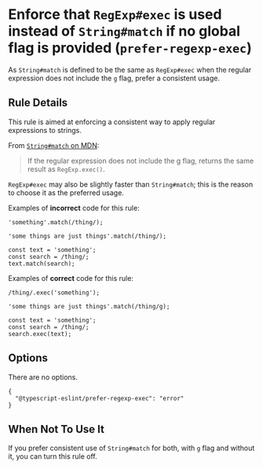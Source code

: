 Enforce that `RegExp#exec` is used instead of `String#match` if no global flag is provided (`prefer-regexp-exec`)
=================================================================================================================

As `String#match` is defined to be the same as `RegExp#exec` when the regular expression does not include the `g` flag, prefer a consistent usage.

Rule Details
------------

This rule is aimed at enforcing a consistent way to apply regular expressions to strings.

From [`String#match` on MDN](https://developer.mozilla.org/en-US/docs/Web/JavaScript/Reference/Global_Objects/String/match):

> If the regular expression does not include the g flag, returns the same result as `RegExp.exec()`.

`RegExp#exec` may also be slightly faster than `String#match`; this is the reason to choose it as the preferred usage.

Examples of **incorrect** code for this rule:

    'something'.match(/thing/);

    'some things are just things'.match(/thing/);

    const text = 'something';
    const search = /thing/;
    text.match(search);

Examples of **correct** code for this rule:

    /thing/.exec('something');

    'some things are just things'.match(/thing/g);

    const text = 'something';
    const search = /thing/;
    search.exec(text);

Options
-------

There are no options.

    {
      "@typescript-eslint/prefer-regexp-exec": "error"
    }

When Not To Use It
------------------

If you prefer consistent use of `String#match` for both, with `g` flag and without it, you can turn this rule off.
